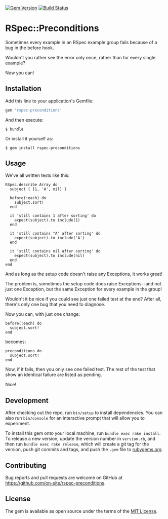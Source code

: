 [![Gem Version](https://badge.fury.io/rb/rspec-preconditions.svg)](https://badge.fury.io/rb/rspec-preconditions)
[![Build Status](https://secure.travis-ci.org/on-site/rspec-preconditions.svg?branch=master)](http://travis-ci.org/on-site/rspec-preconditions)

# RSpec::Preconditions

Sometimes every example in an RSpec example group fails because of a bug in the before hook.

Wouldn't you rather see the error only once, rather than for every single example?

Now you can!

## Installation

Add this line to your application's Gemfile:

```ruby
gem 'rspec-preconditions'
```

And then execute:

    $ bundle

Or install it yourself as:

    $ gem install rspec-preconditions

## Usage

We've all written tests like this:

```
RSpec.describe Array do
  subject { [1, 'A', nil] }

  before(:each) do
    subject.sort!
  end

  it 'still contains 1 after sorting' do
    expect(subject).to include(1)
  end

  it 'still contains "A" after sorting' do
    expect(subject).to include('A')
  end

  it 'still contains nil after sorting' do
    expect(subject).to include(nil)
  end
end
```

And as long as the setup code doesn't raise any Exceptions, it works great!

The problem is, sometimes the setup code does raise Exceptions--and not just one Exception, but the same Exception for every example in the group!

Wouldn't it be nice if you could see just one failed test at the end?  After all, there's only one bug that you need to diagnose.

Now you can, with just one change:

```
before(:each) do
  subject.sort!
end
```

becomes:

```
preconditions do
  subject.sort!
end
```

Now, if it fails, then you only see one failed test.  The rest of the test that show an identical failure are listed as pending.

Nice!

## Development

After checking out the repo, run `bin/setup` to install dependencies. You can also run `bin/console` for an interactive prompt that will allow you to experiment.

To install this gem onto your local machine, run `bundle exec rake install`. To release a new version, update the version number in `version.rb`, and then run `bundle exec rake release`, which will create a git tag for the version, push git commits and tags, and push the `.gem` file to [rubygems.org](https://rubygems.org).

## Contributing

Bug reports and pull requests are welcome on GitHub at https://github.com/on-site/rspec-preconditions.

## License

The gem is available as open source under the terms of the [MIT License](http://opensource.org/licenses/MIT).
